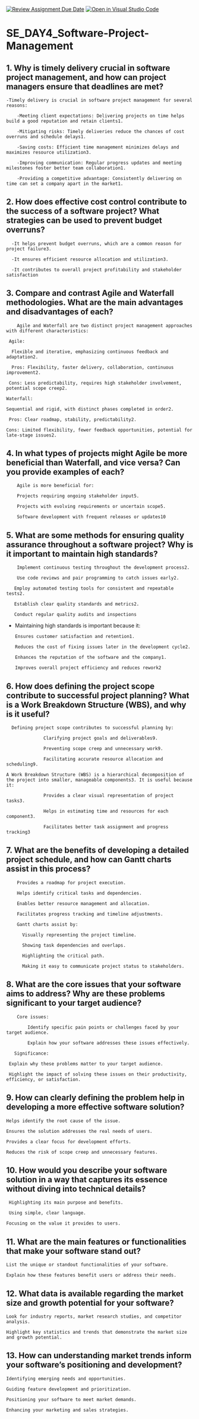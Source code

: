 [![Review Assignment Due Date](https://classroom.github.com/assets/deadline-readme-button-22041afd0340ce965d47ae6ef1cefeee28c7c493a6346c4f15d667ab976d596c.svg)](https://classroom.github.com/a/9pw6JKcu)
[![Open in Visual Studio Code](https://classroom.github.com/assets/open-in-vscode-2e0aaae1b6195c2367325f4f02e2d04e9abb55f0b24a779b69b11b9e10269abc.svg)](https://classroom.github.com/online_ide?assignment_repo_id=18445364&assignment_repo_type=AssignmentRepo)
# SE_DAY4_Software-Project-Management
## 1. Why is timely delivery crucial in software project management, and how can project managers ensure that deadlines are met?
    -Timely delivery is crucial in software project management for several reasons:

        -Meeting client expectations: Delivering projects on time helps build a good reputation and retain clients1.

        -Mitigating risks: Timely deliveries reduce the chances of cost overruns and schedule delays1.

        -Saving costs: Efficient time management minimizes delays and maximizes resource utilization3.

        -Improving communication: Regular progress updates and meeting milestones foster better team collaboration1.

        -Providing a competitive advantage: Consistently delivering on time can set a company apart in the market1.
## 2. How does effective cost control contribute to the success of a software project? What strategies can be used to prevent budget overruns?
      -It helps prevent budget overruns, which are a common reason for project failure3.

      -It ensures efficient resource allocation and utilization3.

      -It contributes to overall project profitability and stakeholder satisfaction
## 3. Compare and contrast Agile and Waterfall methodologies. What are the main advantages and disadvantages of each?
        Agile and Waterfall are two distinct project management approaches with different characteristics:

     Agile:

      Flexible and iterative, emphasizing continuous feedback and adaptation2.

      Pros: Flexibility, faster delivery, collaboration, continuous improvement2.

     Cons: Less predictability, requires high stakeholder involvement, potential scope creep2.

    Waterfall:

    Sequential and rigid, with distinct phases completed in order2.

     Pros: Clear roadmap, stability, predictability2.

    Cons: Limited flexibility, fewer feedback opportunities, potential for late-stage issues2.
## 4. In what types of projects might Agile be more beneficial than Waterfall, and vice versa? Can you provide examples of each?
        Agile is more beneficial for:

        Projects requiring ongoing stakeholder input5.

        Projects with evolving requirements or uncertain scope5.

        Software development with frequent releases or updates10
## 5. What are some methods for ensuring quality assurance throughout a software project? Why is it important to maintain high standards?
        Implement continuous testing throughout the development process2.

        Use code reviews and pair programming to catch issues early2.

       Employ automated testing tools for consistent and repeatable tests2.

       Establish clear quality standards and metrics2.

       Conduct regular quality audits and inspections

  - Maintaining high standards is important because it:

        Ensures customer satisfaction and retention1.

        Reduces the cost of fixing issues later in the development cycle2.

        Enhances the reputation of the software and the company1.

        Improves overall project efficiency and reduces rework2
## 6. How does defining the project scope contribute to successful project planning? What is a Work Breakdown Structure (WBS), and why is it useful?
      Defining project scope contributes to successful planning by:

                  Clarifying project goals and deliverables9.

                  Preventing scope creep and unnecessary work9.

                  Facilitating accurate resource allocation and scheduling9.

    A Work Breakdown Structure (WBS) is a hierarchical decomposition of the project into smaller, manageable components3. It is useful because it:

                  Provides a clear visual representation of project tasks3.

                  Helps in estimating time and resources for each component3.

                  Facilitates better task assignment and progress tracking3
## 7. What are the benefits of developing a detailed project schedule, and how can Gantt charts assist in this process?
        Provides a roadmap for project execution.

        Helps identify critical tasks and dependencies.

        Enables better resource management and allocation.

        Facilitates progress tracking and timeline adjustments.

        Gantt charts assist by:

          Visually representing the project timeline.

          Showing task dependencies and overlaps.

          Highlighting the critical path.

          Making it easy to communicate project status to stakeholders.
## 8. What are the core issues that your software aims to address? Why are these problems significant to your target audience?
        Core issues:

            Identify specific pain points or challenges faced by your target audience.

            Explain how your software addresses these issues effectively.

       Significance:

     Explain why these problems matter to your target audience.

     Highlight the impact of solving these issues on their productivity, efficiency, or satisfaction.
## 9. How can clearly defining the problem help in developing a more effective software solution?
    Helps identify the root cause of the issue.

    Ensures the solution addresses the real needs of users.

    Provides a clear focus for development efforts.

    Reduces the risk of scope creep and unnecessary features.
## 10. How would you describe your software solution in a way that captures its essence without diving into technical details?
     Highlighting its main purpose and benefits.

     Using simple, clear language.

    Focusing on the value it provides to users.
## 11. What are the main features or functionalities that make your software stand out?
    List the unique or standout functionalities of your software.

    Explain how these features benefit users or address their needs.
## 12. What data is available regarding the market size and growth potential for your software?
    Look for industry reports, market research studies, and competitor analysis.

    Highlight key statistics and trends that demonstrate the market size and growth potential.
## 13. How can understanding market trends inform your software’s positioning and development?
    Identifying emerging needs and opportunities.

    Guiding feature development and prioritization.

    Positioning your software to meet market demands.

    Enhancing your marketing and sales strategies.

